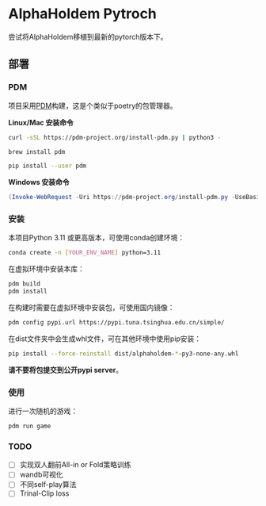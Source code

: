 # AlphaHoldem Pytroch

尝试将AlphaHoldem移植到最新的pytorch版本下。

## 部署

### PDM

项目采用[PDM](https://github.com/pdm-project/pdm)构建，这是个类似于poetry的包管理器。

**Linux/Mac 安装命令**

```bash
curl -sSL https://pdm-project.org/install-pdm.py | python3 -
```

```bash
brew install pdm
```

```bash
pip install --user pdm
```

**Windows 安装命令**

```powershell
(Invoke-WebRequest -Uri https://pdm-project.org/install-pdm.py -UseBasicParsing).Content | python -
```

### 安装

本项目Python 3.11 或更高版本，可使用conda创建环境：

```bash
conda create -n [YOUR_ENV_NAME] python=3.11
```

在虚拟环境中安装本库：

```bash
pdm build
pdm install
```

在构建时需要在虚拟环境中安装包，可使用国内镜像：

```bash
pdm config pypi.url https://pypi.tuna.tsinghua.edu.cn/simple/
```

在dist文件夹中会生成whl文件，可在其他环境中使用pip安装：

```bash
pip install --force-reinstall dist/alphaholdem-*-py3-none-any.whl
```

**请不要将包提交到公开pypi server**。

### 使用

进行一次随机的游戏：

```bash
pdm run game
```

### TODO

- [ ] 实现双人翻前All-in or Fold策略训练
- [ ] wandb可视化
- [ ] 不同self-play算法
- [ ] Trinal-Clip loss